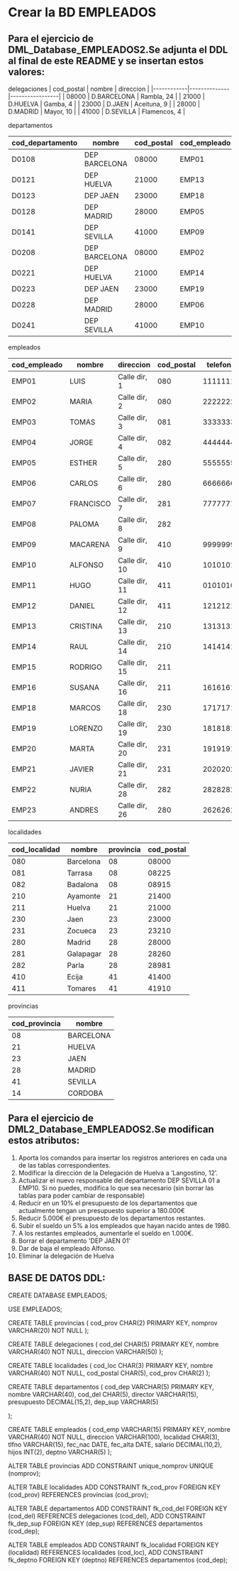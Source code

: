 # Crear la BD EMPLEADOS 

## Para el ejercicio de DML_Database_EMPLEADOS2.Se adjunta el DDL al final de este README y se insertan estos valores:

delegaciones
| cod_postal | nombre       | direccion       |
|------------|--------------|-----------------|
| 08000      | D.BARCELONA  | Rambla, 24     |
| 21000      | D.HUELVA     | Gamba, 4       |
| 23000      | D.JAEN       | Aceituna, 9    |
| 28000      | D.MADRID     | Mayor, 10      |
| 41000      | D.SEVILLA    | Flamencos, 4   |

departamentos

| cod_departamento | nombre         | cod_postal | cod_empleado | salario    | cod_departamento_padre |
|------------------|----------------|------------|--------------|------------|------------------------|
| D0108            | DEP BARCELONA  | 08000      | EMP01        | 81000.00   | NULL                   |
| D0121            | DEP HUELVA     | 21000      | EMP13        | 125000.00  | NULL                   |
| D0123            | DEP JAEN       | 23000      | EMP18        | 123000.00  | NULL                   |
| D0128            | DEP MADRID     | 28000      | EMP05        | 281000.00  | NULL                   |
| D0141            | DEP SEVILLA    | 41000      | EMP09        | 185000.00  | NULL                   |
| D0208            | DEP BARCELONA  | 08000      | EMP02        | 82000.00   | D0108                  |
| D0221            | DEP HUELVA     | 21000      | EMP14        | 171000.00  | D0121                  |
| D0223            | DEP JAEN       | 23000      | EMP19        | 161000.00  | D0123                  |
| D0228            | DEP MADRID     | 28000      | EMP06        | 282000.00  | D0128                  |
| D0241            | DEP SEVILLA    | 41000      | EMP10        | 183000.00  | D0141                  |

empleados

| cod_empleado | nombre    | direccion     | cod_postal | telefono   | fecha_nacimiento | fecha_contrato | salario  | comision | cod_departamento |
|--------------|-----------|---------------|------------|------------|------------------|----------------|----------|----------|------------------|
| EMP01        | LUIS      | Calle dir, 1  | 080        | 11111111   | 1980-01-01       | 2010-01-01     | 40000.00 | 0        | D0108            |
| EMP02        | MARIA     | Calle dir, 2  | 080        | 22222222   | 1983-01-01       | 2008-02-01     | 45000.00 | 2        | D0208            |
| EMP03        | TOMAS     | Calle dir, 3  | 081        | 33333333   | 1987-04-01       | 2007-01-01     | 32000.00 | 1        | D0208            |
| EMP04        | JORGE     | Calle dir, 4  | 082        | 44444444   | 1983-05-01       | 2009-10-01     | 32000.00 | 0        | D0108            |
| EMP05        | ESTHER    | Calle dir, 5  | 280        | 55555555   | 1984-03-01       | 2010-05-01     | 47000.00 | 0        | D0128            |
| EMP06        | CARLOS    | Calle dir, 6  | 280        | 66666666   | 1973-09-01       | 2018-03-01     | 49000.00 | 4        | D0228            |
| EMP07        | FRANCISCO | Calle dir, 7  | 281        | 77777777   | 1977-10-01       | 2011-01-01     | 31000.00 | 0        | D0128            |
| EMP08        | PALOMA    | Calle dir, 8  | 282        |            | 1990-02-01       | 2019-01-01     | 30000.00 | 2        | D0228            |
| EMP09        | MACARENA  | Calle dir, 9  | 410        | 99999999   | 1984-02-01       | 2010-11-01     | 45000.00 | 0        | D0141            |
| EMP10        | ALFONSO   | Calle dir, 10 | 410        | 10101010   | 1973-12-01       | 2018-04-01     | 48000.00 | 4        | D0241            |
| EMP11        | HUGO      | Calle dir, 11 | 411        | 01010101   | 1977-11-01       | 2011-10-01     | 39000.00 | 0        | D0141            |
| EMP12        | DANIEL    | Calle dir, 12 | 411        | 12121212   | 1990-07-01       | 2019-08-01     | 37000.00 | 2        | D0241            |
| EMP13        | CRISTINA  | Calle dir, 13 | 210        | 13131313   | 1981-03-01       | 2012-12-01     | 42000.00 | 0        | D0121            |
| EMP14        | RAUL      | Calle dir, 14 | 210        | 14141414   | 1979-06-01       | 2017-01-01     | 46000.00 | 1        | D0221            |
| EMP15        | RODRIGO   | Calle dir, 15 | 211        |            | 1978-08-01       | 2010-11-01     | 38000.00 | 0        | D0121            |
| EMP16        | SUSANA    | Calle dir, 16 | 211        | 16161616   | 1993-06-01       | 2019-07-01     | 35000.00 | 1        | D0221            |
| EMP18        | MARCOS    | Calle dir, 18 | 230        | 17171717   | 1982-06-01       | 2010-11-01     | 49000.00 | 0        | D0123            |
| EMP19        | LORENZO   | Calle dir, 19 | 230        | 18181818   | 1973-09-01       | 2014-02-01     | 45000.00 | 1        | D0223            |
| EMP20        | MARTA     | Calle dir, 20 | 231        | 19191919   | 1988-12-01       | 2011-12-01     | 31000.00 | 0        | D0123            |
| EMP21        | JAVIER    | Calle dir, 21 | 231        | 20202020 | 1983-05-01         | 2014-06-01     | 27000.00 | 1        | D0223            |
| EMP22        | NURIA     | Calle dir, 28 | 282        | 28282828 | 1993-07-01         | 2018-01-01     | 32000.00 | 3        | D0228            |
| EMP23        | ANDRES    | Calle dir, 26 | 280        | 26262626 | 1975-06-01         | 2017-05-01     | 43000.00 | 2        | D0228            |

localidades

| cod_localidad | nombre     | provincia | cod_postal |
|---------------|------------|-----------|------------|
| 080           | Barcelona  | 08        | 08000      |
| 081           | Tarrasa    | 08        | 08225      |
| 082           | Badalona   | 08        | 08915      |
| 210           | Ayamonte   | 21        | 21400      |
| 211           | Huelva     | 21        | 21000      |
| 230           | Jaen       | 23        | 23000      |
| 231           | Zocueca    | 23        | 23210      |
| 280           | Madrid     | 28        | 28000      |
| 281           | Galapagar  | 28        | 28260      |
| 282           | Parla      | 28        | 28981      |
| 410           | Ecija      | 41        | 41400      |
| 411           | Tomares    | 41        | 41910      |

provincias

| cod_provincia | nombre    |
|---------------|-----------|
| 08            | BARCELONA |
| 21            | HUELVA    |
| 23            | JAEN      |
| 28            | MADRID    |
| 41            | SEVILLA   |
| 14            | CORDOBA   |


## Para el ejercicio de DML2_Database_EMPLEADOS2.Se modifican estos atributos:

1. Aporta los comandos para insertar los registros anteriores en cada una de las tablas correspondientes.
2. Modificar la dirección de la Delegación de Huelva a ‘Langostino, 12’.
3. Actualizar el nuevo responsable del departamento DEP SEVILLA 01 a EMP10. Si no puedes, modifica lo 
que sea necesario (sin borrar las tablas para poder cambiar de responsable)
4. Reducir en un 10% el presupuesto de los departamentos que actualmente tengan un presupuesto 
superior a 180.000€
5. Reducir 5.000€ el presupuesto de los departamentos restantes.
6. Subir el sueldo un 5% a los empleados que hayan nacido antes de 1980. 
7. A los restantes empleados, aumentarle el sueldo en 1.000€.
8. Borrar el departamento 'DEP JAEN 01'
9. Dar de baja el empleado Alfonso.
10. Eliminar la delegación de Huelva


## BASE DE DATOS DDL:

CREATE DATABASE EMPLEADOS;

USE EMPLEADOS;

CREATE TABLE provincias (
	cod_prov CHAR(2) PRIMARY KEY,
	nomprov VARCHAR(20) NOT NULL 
);

CREATE TABLE delegaciones (
	cod_del CHAR(5) PRIMARY KEY,
	nombre VARCHAR(40) NOT NULL,
	direccion VARCHAR(50)
);

CREATE TABLE localidades (
	cod_loc CHAR(3) PRIMARY KEY,
	nombre VARCHAR(40) NOT NULL,
	cod_postal CHAR(5),
	cod_prov CHAR(2)
);

CREATE TABLE departamentos (
	cod_dep VARCHAR(5) PRIMARY KEY,
	nombre VARCHAR(40),
	cod_del CHAR(5),
	director VARCHAR(15),
	presupuesto DECIMAL(15,2),
	dep_sup VARCHAR(5)
	
);

CREATE TABLE empleados (
	cod_emp VARCHAR(15) PRIMARY KEY,
	nombre VARCHAR(40) NOT NULL,
	direccion VARCHAR(100),
	localidad CHAR(3),
	tlfno VARCHAR(15),
	fec_nac DATE,
	fec_alta DATE,
	salario DECIMAL(10,2),
	hijos INT(2),
	deptno VARCHAR(5)
);


ALTER TABLE provincias 
	ADD CONSTRAINT unique_nomprov UNIQUE (nomprov);

ALTER TABLE localidades 
	ADD CONSTRAINT fk_cod_prov FOREIGN KEY (cod_prov) REFERENCES provincias (cod_prov);

ALTER TABLE departamentos
	ADD CONSTRAINT fk_cod_del FOREIGN KEY (cod_del) REFERENCES delegaciones (cod_del),
	ADD CONSTRAINT fk_dep_sup FOREIGN KEY (dep_sup) REFERENCES departamentos (cod_dep);

ALTER TABLE empleados
	ADD CONSTRAINT fk_localidad FOREIGN KEY (localidad) REFERENCES localidades (cod_loc),
	ADD CONSTRAINT fk_deptno FOREIGN KEY (deptno) REFERENCES departamentos (cod_dep);
